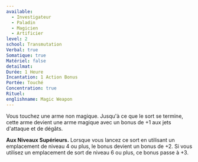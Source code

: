 ```yaml
---
available:
  - Investigateur
  - Paladin
  - Magicien
  - Artificier
level: 2
school: Transmutation
Verbal: true
Somatique: true
Matériel: false
detailmat: 
Durée: 1 Heure
Incantation: 1 Action Bonus
Portée: Touché
Concentration: true
Rituel: 
englishname: Magic Weapon
---
```

Vous touchez une arme non magique. Jusqu'à ce que le sort se termine, cette arme devient une arme magique avec un bonus de +1 aux jets d'attaque et de dégâts.

**Aux Niveaux Supérieurs.** Lorsque vous lancez ce sort en utilisant un emplacement de niveau 4 ou plus, le bonus devient un bonus de +2. Si vous utilisez un emplacement de sort de niveau 6 ou plus, ce bonus passe à +3.
